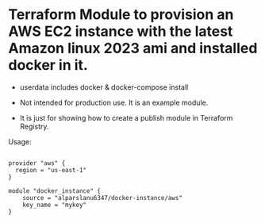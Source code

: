 # Terraform Module to provision an AWS EC2 instance with the latest Amazon linux 2023 ami and installed docker in it.

- userdata includes docker & docker-compose install

- Not intended for production use. It is an example module.

- It is just for showing how to create a publish module in Terraform Registry.

Usage:

```hcl

provider "aws" {
  region = "us-east-1"
}

module "docker_instance" {
    source = "alparslanu6347/docker-instance/aws"
    key_name = "mykey"
}
```